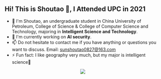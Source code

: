 ## Hi! This is Shoutao 👋, I Attended UPC in 2021

- 🔭 I'm Shoutao, an undergraduate student in China University of Petroleum, College of Science & College of Computer Science and Technology, majoring in **Intelligent Science and Technology**.
- 🌱 I'm currently working on **AI security**.
- 📫 Do not hesitate to contact me if you have anything or questions you want to discuss. Email: <u>sunshoutao0827@163.com</u>
- ⚡ Fun fact: I like geography very much, but my major is intelligent science🥳

<p align="center">
  <img src="https://github-readme-stats.vercel.app/api?username=shoutaosun&show_icons=true&theme=transparent" />
</p>
